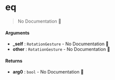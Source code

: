# eq

> No Documentation 🚧

#### Arguments

- **\_self** : `RotationGesture` \- No Documentation 🚧
- **other** : `RotationGesture` \- No Documentation 🚧

#### Returns

- **arg0** : `bool` \- No Documentation 🚧